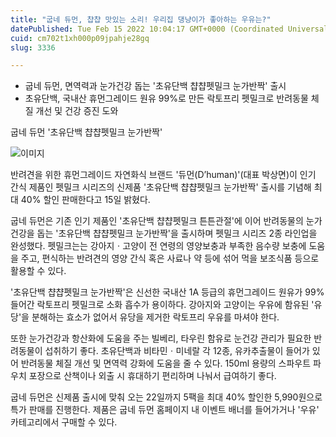 ```yaml
---
title: "굽네 듀먼, 챱챱 맛있는 소리! 우리집 댕냥이가 좋아하는 우유는?"
datePublished: Tue Feb 15 2022 10:04:17 GMT+0000 (Coordinated Universal Time)
cuid: cm702t1xh000p09jpahje28gq
slug: 3336

---
```



- 굽네 듀먼, 면역력과 눈가건강 돕는 '초유단백 챱챱펫밀크 눈가반짝' 출시
- 초유단백, 국내산 휴먼그레이드 원유 99%로 만든 락토프리 펫밀크로 반려동물 체질 개선 및 건강 증진 도와

굽네 듀먼 '초유단백 챱챱펫밀크 눈가반짝'

![이미지](https://cdn.hashnode.com/res/hashnode/image/upload/v1739253799907/db31c21f-cfeb-43fe-9cd8-58d2fa3a2982.jpeg)

반려견을 위한 휴먼그레이드 자연화식 브랜드 '듀먼(D’human)'(대표 박상면)이 인기 간식 제품인 펫밀크 시리즈의 신제품 '초유단백 챱챱펫밀크 눈가반짝' 출시를 기념해 최대 40% 할인 판매한다고 15일 밝혔다.

굽네 듀먼은 기존 인기 제품인 '초유단백 챱챱펫밀크 튼튼관절'에 이어 반려동물의 눈가건강을 돕는 '초유단백 챱챱펫밀크 눈가반짝'을 출시하며 펫밀크 시리즈 2종 라인업을 완성했다. 펫밀크는는 강아지ㆍ고양이 전 연령의 영양보충과 부족한 음수량 보충에 도움을 주고, 편식하는 반려견의 영양 간식 혹은 사료나 약 등에 섞어 먹을 보조식품 등으로 활용할 수 있다.

'초유단백 챱챱펫밀크 눈가반짝'은 신선한 국내산 1A 등급의 휴먼그레이드 원유가 99% 들어간 락토프리 펫밀크로 소화 흡수가 용이하다. 강아지와 고양이는 우유에 함유된 '유당'을 분해하는 효소가 없어서 유당을 제거한 락토프리 우유를 마셔야 한다.

또한 눈가건강과 항산화에 도움을 주는 빌베리, 타우린 함유로 눈건강 관리가 필요한 반려동물이 섭취하기 좋다. 초유단백과 비타민ㆍ미네랄 각 12종, 유카추출물이 들어가 있어 반려동물 체질 개선 및 면역력 강화에 도움을 줄 수 있다. 150ml 용량의 스파우트 파우치 포장으로 산책이나 외출 시 휴대하기 편리하며 나눠서 급여하기 좋다.

굽네 듀먼은 신제품 출시에 맞춰 오는 22일까지 5팩을 최대 40% 할인한 5,990원으로 특가 판매를 진행한다. 제품은 굽네 듀먼 홈페이지 내 이벤트 배너를 들어가거나 '우유' 카테고리에서 구매할 수 있다.